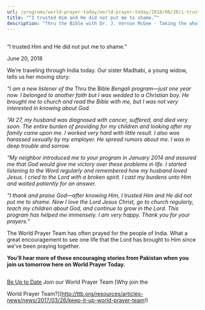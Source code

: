 ```yaml
---
url: /programs/world-prayer-today/world-prayer-today/2018/06/20/i-trusted-him-and-he-did-not-put-me-to-shame-
title: "“I trusted Him and He did not put me to shame.”"
description: "Thru the Bible with Dr. J. Vernon McGee - Taking the whole Word to the whole world"
---
```







## 
 “I trusted Him and He did not put me to shame.”


June 20, 2018




  

We’re traveling through India today. Our sister Madhabi, a young widow, tells us her moving story: 


*“I am a new listener of the* Thru the Bible *Bengali program—just one year now. I belonged to another faith but I was wedded to a Christian boy. He brought me to church and read the Bible with me, but I was not very interested in knowing about God.* 


*“At 27, my husband was diagnosed with cancer, suffered, and died very soon. The entire burden of providing for my children and looking after my family came upon me. I worked very hard with little result. I also was harassed sexually by my employer. He spread rumors about me. I was in deep trouble and sorrow.* 


*“My neighbor introduced me to your program in January 2014 and assured me that God would give me victory over these problems in life. I started listening to the Word regularly and remembered how my husband loved Jesus. I cried to the Lord with a broken spirit. I cast my burdens unto Him and waited patiently for an answer.* 


*“I thank and praise God—after knowing Him, I trusted Him and He did not put me to shame. Now I love the Lord Jesus Christ, go to church regularly, teach my children about God, and continue to grow in the Lord. This program has helped me immensely. I am very happy. Thank you for your prayers.”* 


The World Prayer Team has often prayed for the people of India. What a great encouragement to see one life that the Lord has brought to Him since we’ve been praying together. 


**You’ll hear more of these encouraging stories from Pakistan when you join us tomorrow here on World Prayer Today.**







## 




[Be Up to Date](http://feeds.feedburner.com/WorldPrayerToday "World Prayer Today RSS Feed")
Join our World Prayer Team
[Why join the  

World Prayer Team?](http://ttb.org/resources/articles-news/news/2017/03/26/keep-it-up-world-prayer-team!)




